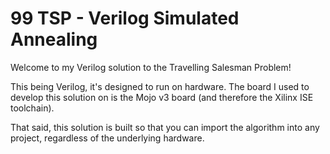 99 TSP - Verilog Simulated Annealing
====================================

Welcome to my Verilog solution to the Travelling Salesman Problem!

This being Verilog, it's designed to run on hardware. The board I used to develop this solution on is the Mojo v3 board (and therefore the Xilinx ISE toolchain).

That said, this solution is built so that you can import the algorithm into any project, regardless of the underlying hardware.
